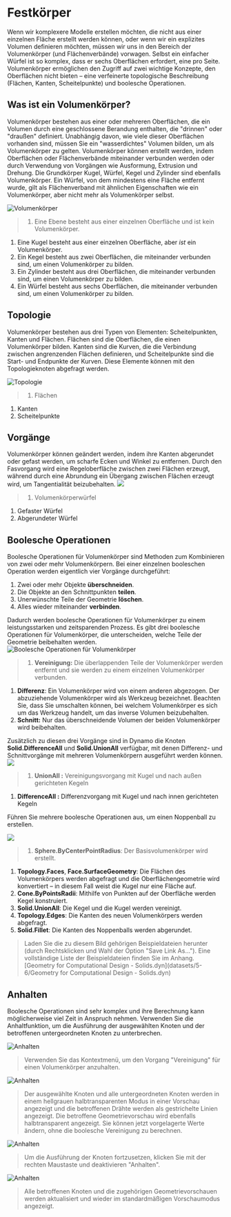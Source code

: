 # Festkörper

Wenn wir komplexere Modelle erstellen möchten, die nicht aus einer einzelnen Fläche erstellt werden können, oder wenn wir ein explizites Volumen definieren möchten, müssen wir uns in den Bereich der Volumenkörper (und Flächenverbände) vorwagen. Selbst ein einfacher Würfel ist so komplex, dass er sechs Oberflächen erfordert, eine pro Seite. Volumenkörper ermöglichen den Zugriff auf zwei wichtige Konzepte, den Oberflächen nicht bieten – eine verfeinerte topologische Beschreibung (Flächen, Kanten, Scheitelpunkte) und boolesche Operationen.

## Was ist ein Volumenkörper?

Volumenkörper bestehen aus einer oder mehreren Oberflächen, die ein Volumen durch eine geschlossene Berandung enthalten, die "drinnen" oder "draußen" definiert. Unabhängig davon, wie viele dieser Oberflächen vorhanden sind, müssen Sie ein "wasserdichtes" Volumen bilden, um als Volumenkörper zu gelten. Volumenkörper können erstellt werden, indem Oberflächen oder Flächenverbände miteinander verbunden werden oder durch Verwendung von Vorgängen wie Ausformung, Extrusion und Drehung. Die Grundkörper Kugel, Würfel, Kegel und Zylinder sind ebenfalls Volumenkörper. Ein Würfel, von dem mindestens eine Fläche entfernt wurde, gilt als Flächenverband mit ähnlichen Eigenschaften wie ein Volumenkörper, aber nicht mehr als Volumenkörper selbst.

![Volumenkörper](../.gitbook/assets/Primitives.jpg)

> 1. Eine Ebene besteht aus einer einzelnen Oberfläche und ist kein Volumenkörper.

1. Eine Kugel besteht aus einer einzelnen Oberfläche, aber _ist_ ein Volumenkörper.
2. Ein Kegel besteht aus zwei Oberflächen, die miteinander verbunden sind, um einen Volumenkörper zu bilden.
3. Ein Zylinder besteht aus drei Oberflächen, die miteinander verbunden sind, um einen Volumenkörper zu bilden.
4. Ein Würfel besteht aus sechs Oberflächen, die miteinander verbunden sind, um einen Volumenkörper zu bilden.

## Topologie

Volumenkörper bestehen aus drei Typen von Elementen: Scheitelpunkten, Kanten und Flächen. Flächen sind die Oberflächen, die einen Volumenkörper bilden. Kanten sind die Kurven, die die Verbindung zwischen angrenzenden Flächen definieren, und Scheitelpunkte sind die Start- und Endpunkte der Kurven. Diese Elemente können mit den Topologieknoten abgefragt werden.

![Topologie](../.gitbook/assets/Solid-topology.jpg)

> 1. Flächen

1. Kanten
2. Scheitelpunkte

## Vorgänge

Volumenkörper können geändert werden, indem ihre Kanten abgerundet oder gefast werden, um scharfe Ecken und Winkel zu entfernen. Durch den Fasvorgang wird eine Regeloberfläche zwischen zwei Flächen erzeugt, während durch eine Abrundung ein Übergang zwischen Flächen erzeugt wird, um Tangentialität beizubehalten. ![](../.gitbook/assets/SolidOperations.jpg)

> 1. Volumenkörperwürfel

1. Gefaster Würfel
2. Abgerundeter Würfel

## Boolesche Operationen

Boolesche Operationen für Volumenkörper sind Methoden zum Kombinieren von zwei oder mehr Volumenkörpern. Bei einer einzelnen booleschen Operation werden eigentlich vier Vorgänge durchgeführt:

1. Zwei oder mehr Objekte **überschneiden**.
2. Die Objekte an den Schnittpunkten **teilen**.
3. Unerwünschte Teile der Geometrie **löschen**.
4. Alles wieder miteinander **verbinden**.

Dadurch werden boolesche Operationen für Volumenkörper zu einem leistungsstarken und zeitsparenden Prozess. Es gibt drei boolesche Operationen für Volumenkörper, die unterscheiden, welche Teile der Geometrie beibehalten werden. ![Boolesche Operationen für Volumenkörper](../.gitbook/assets/SolidBooleans.jpg)

> 1. **Vereinigung:** Die überlappenden Teile der Volumenkörper werden entfernt und sie werden zu einem einzelnen Volumenkörper verbunden.

1. **Differenz**: Ein Volumenkörper wird von einem anderen abgezogen. Der abzuziehende Volumenkörper wird als Werkzeug bezeichnet. Beachten Sie, dass Sie umschalten können, bei welchem Volumenkörper es sich um das Werkzeug handelt, um das inverse Volumen beizubehalten.
2. **Schnitt:** Nur das überschneidende Volumen der beiden Volumenkörper wird beibehalten.

Zusätzlich zu diesen drei Vorgänge sind in Dynamo die Knoten **Solid.DifferenceAll** und **Solid.UnionAll** verfügbar, mit denen Differenz- und Schnittvorgänge mit mehreren Volumenkörpern ausgeführt werden können. ![](../.gitbook/assets/BooleanAll.jpg)

> 1. **UnionAll :** Vereinigungsvorgang mit Kugel und nach außen gerichteten Kegeln

1. **DifferenceAll :** Differenzvorgang mit Kugel und nach innen gerichteten Kegeln

Führen Sie mehrere boolesche Operationen aus, um einen Noppenball zu erstellen.

![](../.gitbook/assets/spikyBallExample.jpg)

> 1. **Sphere.ByCenterPointRadius**: Der Basisvolumenkörper wird erstellt.

1. **Topology.Faces**, **Face.SurfaceGeometry**: Die Flächen des Volumenkörpers werden abgefragt und die Oberflächengeometrie wird konvertiert – in diesem Fall weist die Kugel nur eine Fläche auf.
2. **Cone.ByPointsRadii**: Mithilfe von Punkten auf der Oberfläche werden Kegel konstruiert.
3. **Solid.UnionAll**: Die Kegel und die Kugel werden vereinigt.
4. **Topology.Edges**: Die Kanten des neuen Volumenkörpers werden abgefragt.
5. **Solid.Fillet**: Die Kanten des Noppenballs werden abgerundet.

> Laden Sie die zu diesem Bild gehörigen Beispieldateien herunter (durch Rechtsklicken und Wahl der Option "Save Link As..."). Eine vollständige Liste der Beispieldateien finden Sie im Anhang. \[Geometry for Computational Design - Solids.dyn]\(datasets/5-6/Geometry for Computational Design - Solids.dyn)

## Anhalten

Boolesche Operationen sind sehr komplex und ihre Berechnung kann möglicherweise viel Zeit in Anspruch nehmen. Verwenden Sie die Anhaltfunktion, um die Ausführung der ausgewählten Knoten und der betroffenen untergeordneten Knoten zu unterbrechen.

![Anhalten](../.gitbook/assets/freeze-01.jpg)

> Verwenden Sie das Kontextmenü, um den Vorgang "Vereinigung" für einen Volumenkörper anzuhalten.

![Anhalten](../.gitbook/assets/freeze-02.jpg)

> Der ausgewählte Knoten und alle untergeordneten Knoten werden in einem hellgrauen halbtransparenten Modus in einer Vorschau angezeigt und die betroffenen Drähte werden als gestrichelte Linien angezeigt. Die betroffene Geometrievorschau wird ebenfalls halbtransparent angezeigt. Sie können jetzt vorgelagerte Werte ändern, ohne die boolesche Vereinigung zu berechnen.

![Anhalten](../.gitbook/assets/freeze-03.jpg)

> Um die Ausführung der Knoten fortzusetzen, klicken Sie mit der rechten Maustaste und deaktivieren "Anhalten".

![Anhalten](../.gitbook/assets/freeze-04.jpg)

> Alle betroffenen Knoten und die zugehörigen Geometrievorschauen werden aktualisiert und wieder im standardmäßigen Vorschaumodus angezeigt.
